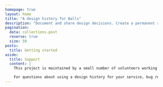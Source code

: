 ```yaml
---
homepage: true
layout: home
title: "A design history for Balls"
description: "Document and share design decisions. Create a permanent record of how your service has developed over time."
pagination:
  data: collections.post
  reverse: true
  size: 50
posts:
  title: Getting started
aside:
  title: Support
  content: |
    This project is maintained by a small number of volunteers working across government.

    For questions about using a design history for your service, bug reports or feedback, [submit a new issue](https://github.com/x-govuk/govuk-design-history/issues/new).
---
```

